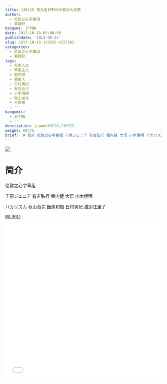 ```yaml
---
title: 130525 第九届IPPON大喜利大奖赛
author:
  - 伦敦之心字幕组
  - 莱姆籽
bangumi: IPPON
date: 2017-10-16 00:00:00
publishdate: '2013-05-25'
slug: 2017-10-16-130525-4227362
categories:
  - 伦敦之心字幕组
  - 莱姆籽
tags:
  - 松本人志
  - 笨蛋主义
  - 堀内健
  - 香蕉人
  - 日村勇纪
  - 有吉弘行
  - 小木博明
  - 秋山龙次
  - 千原弟
  - ''
bangumis:
  - IPPON
  - ''
description: ippon&#8226;130525
weight: 69475
brief: '# 简介 伦敦之心字幕组 千原ジュニア 有吉弘行 堀内健 大悟 小木博明 バカリズム 秋山竜次 飯尾和樹 日村勇紀 渡辺江里子'
---
```


![](https://i.imgur.com/34bJDAq.jpg)

# 简介  
伦敦之心字幕组 


千原ジュニア 有吉弘行 堀内健 大悟 小木博明


バカリズム 秋山竜次 飯尾和樹 日村勇紀 渡辺江里子

  [BILIBILI](https://www.bilibili.com/video/av4227362/)


<div class="vcontainer">  <iframe class='video' src="//www.bilibili.com/blackboard/player.html?aid=4227362" width="100%" height="500" frameborder="0" allowfullscreen="allowfullscreen"></iframe></div>
